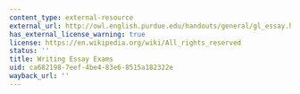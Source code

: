 ```yaml
---
content_type: external-resource
external_url: http://owl.english.purdue.edu/handouts/general/gl_essay.html
has_external_license_warning: true
license: https://en.wikipedia.org/wiki/All_rights_reserved
status: ''
title: Writing Essay Exams
uid: ca682198-7eef-4be4-83e6-8515a182322e
wayback_url: ''
---
```

